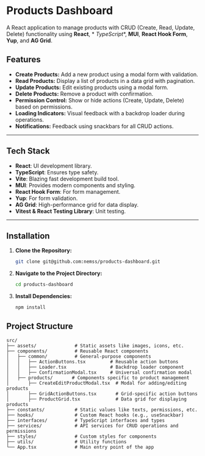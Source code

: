 # Products Dashboard

A React application to manage products with CRUD (Create, Read, Update, Delete) functionality using **React**, *
*TypeScript**, **MUI**, **React Hook Form**, **Yup**, and **AG Grid**.

## Features

- **Create Products:** Add a new product using a modal form with validation.
- **Read Products:** Display a list of products in a data grid with pagination.
- **Update Products:** Edit existing products using a modal form.
- **Delete Products:** Remove a product with confirmation.
- **Permission Control:** Show or hide actions (Create, Update, Delete) based on permissions.
- **Loading Indicators:** Visual feedback with a backdrop loader during operations.
- **Notifications:** Feedback using snackbars for all CRUD actions.

---

## Tech Stack

- **React**: UI development library.
- **TypeScript**: Ensures type safety.
- **Vite**: Blazing fast development build tool.
- **MUI**: Provides modern components and styling.
- **React Hook Form**: For form management.
- **Yup**: For form validation.
- **AG Grid**: High-performance grid for data display.
- **Vitest & React Testing Library**: Unit testing.

---

## Installation

1. **Clone the Repository:**

   ```bash
   git clone git@github.com:nemss/products-dashboard.git

2. **Navigate to the Project Directory:**

    ```bash
    cd products-dashboard

3. **Install Dependencies:**

    ```bash
    npm install

## Project Structure

```plaintext
src/
├── assets/              # Static assets like images, icons, etc.
├── components/          # Reusable React components
│   ├── common/          # General-purpose components
│   │   ├── ActionButtons.tsx         # Reusable action buttons
│   │   ├── Loader.tsx                # Backdrop loader component
│   │   ├── ConfirmationModal.tsx     # Universal confirmation modal
│   ├── products/       # Components specific to product management
│       ├── CreateEditProductModal.tsx  # Modal for adding/editing products
│       ├── GridActionButtons.tsx       # Grid-specific action buttons
│       ├── ProductGrid.tsx             # Data grid for displaying products
├── constants/           # Static values like texts, permissions, etc.
├── hooks/               # Custom React hooks (e.g., useSnackbar)
├── interfaces/          # TypeScript interfaces and types
├── services/            # API services for CRUD operations and permissions
├── styles/              # Custom styles for components
├── utils/               # Utility functions
└── App.tsx              # Main entry point of the app